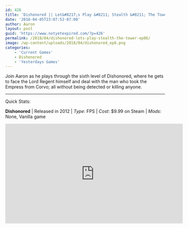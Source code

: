 ```yaml
---
id: 426
title: 'Dishonored || Let&#8217;s Play &#8211; Stealth &#8211; The Tower &#8211; EP06'
date: '2018-04-05T23:07:52-07:00'
author: Aaron
layout: post
guid: 'https://www.notyetexpired.com/?p=426'
permalink: /2018/04/dishonored-lets-play-stealth-the-tower-ep06/
image: /wp-content/uploads/2018/04/dishonored_ep6.png
categories:
    - 'Current Games'
    - Dishonored
    - 'Yesterdays Games'
---
```


Join Aaron as he plays through the sixth level of Dishonored, where he gets to face the Lord Regent himself and deal with the man who took the Empress from Corvo; all without being detected or killing anyone.

- - - - - -

Quick Stats:

**Dishonored** | Released in 2012 | *Type*: FPS | *Cost*: $9.99 on Steam | *Mods*: None, Vanilla game

<iframe allowfullscreen="allowfullscreen" frameborder="0" height="315" loading="lazy" src="https://www.youtube.com/embed/0Exy2R2BIeU" width="560"><span class="mce_SELRES_start" data-mce-type="bookmark" style="display: inline-block; width: 0px; overflow: hidden; line-height: 0;">﻿</span></iframe>